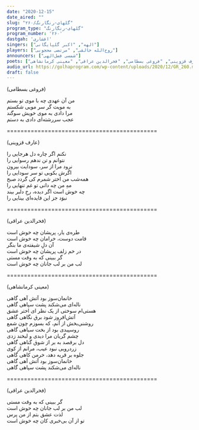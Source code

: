 ```yaml
---
date: "2020-12-15"
date_aired: ""
slug: "گلهای-رنگارنگ/۲۶۰"
program_type: "گلهای-رنگارنگ"
program_number: '۲۶۰'
dastgah: 'افشاری'
singers: ["الهه", "اکبر گلپایگانی"]
players: ["روح‌الله خالقی", "مرتضی محجوبی"]
announcers: ["شمسی فضل‌الهی"]
poets: ["عارف قزوینی", "فروغی بسطامی", "فخرالدین عراقی", "معینی کرمانشاهی"]
audio_url: https://golhaprogram.com/wp-content/uploads/2020/12/GR_260.mp3
draft: false
---
```


(فروغی بسطامی)  

من آن عهدی چه با موی تو بستم  
به مویت گر سر مویی شکستم  
مرا دادی به موی خویش سوگند  
عجب سررشته‌ای دادی به دستم  

============================================  

(عارف قزوینی)  

نکنم اگر چاره دل هرجایی را  
نتوانم و تن ندهم رسوایی را  
نرود مرا از سر، سودایت بیرون  
اگرش بکوبی تو سر سودایی را  
همه‌شب من اختر شمرم کی گردد صبح  
مهِ من چه دانی تو غم تنهایی را  
چه خوش است اگر دیده، رخِ دلبر بیند  
نبوَد جز این فایده‌ای بینایی را  

============================================  

(فخرالدین عراقی)  

طره‌ی یار، پریشان چه خوش است  
قامت دوست، خرامان چه خوش است  
آن دلِ شیفته‌ی ما بنگر  
در خم زلف پریشان چه خوش است  
گر ببینی که به وقت مستی  
لب من بر لب جانان چه خوش است  

============================================  

(معینی کرمانشاهی)  

خانمان‌سوز بود آتش آهی گاهی  
ناله‌ای می‌شکند پشت سپاهی گاهی  
هستی‌ام سوختی از یک نظر ای اختر عشق  
آتش‌افروز شود برق نگاهی گاهی  
روشنی‌بخش از آنم، که بسوزم چون شمع  
روسپیدی بود از بخت سیاهی گاهی  
چشم گریان مرا دیدی و لبخند زدی  
دل برقصد به بر از شوق گناهی گاهی  
زردرویی نبود عیب، مرانم از کوی  
جلوه بر قریه دهد، خرمن کاهی گاهی  
خانمان‌سوز بود آتش آهی گاهی  
ناله‌ای می‌شکند پشت سپاهی گاهی  

============================================  

(فخرالدین عراقی)  

گر ببینی که به وقت مستی  
لب من بر لب جانان چه خوش است  
لذت عشق بتم از من پرس  
تو از آن بی‌خبری کان چه خوش است  
